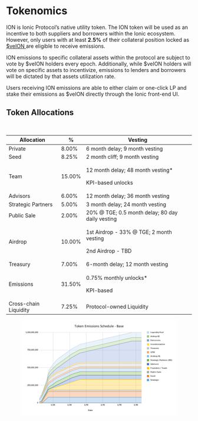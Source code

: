 # Tokenomics

ION is Ionic Protocol’s native utility token. The ION token will be used as an incentive to both suppliers and borrowers within the Ionic ecosystem. However, only users with at least **2.5%** of their collateral position locked as [$veION ](veion.md)are eligible to receive emissions.

ION emissions to specific collateral assets within the protocol are subject to vote by $veION holders every epoch. Additionally, while $veION holders will vote on specific assets to incentivize, emissions to lenders and borrowers will be dictated by that assets utilization rate.

Users receiving ION emissions are able to either claim or one-click LP and stake their emissions as $veION directly through the Ionic front-end UI.

## Token Allocations

<figure><img src="https://lh7-us.googleusercontent.com/docsz/AD_4nXcqckLeIX4sINrcfgxkrw7kD6exttJKqLs27Kemkt7WExUASccWu9tt2ZonTIAIA8NRYAuNKnazzrx7LfWqn_Pl6y9RstJyzBB5SvNlLDg4OcGuTzvnez4IE2dJD37qoT7l1KCOJnsXA1bOhI3F7MB2VaqV?key=XTfdXQ2LbBr_AJmCZu-jmg" alt=""><figcaption></figcaption></figure>

| Allocation            | %      | Vesting                                                                  |
| --------------------- | ------ | ------------------------------------------------------------------------ |
| Private               | 8.00%  | 6 month delay; 9 month vesting                                           |
| Seed                  | 8.25%  | 2 month cliff; 9 month vesting                                           |
| Team                  | 15.00% | <p>12 month delay; 48 month vesting*<br><br>KPI-based unlocks</p>        |
| Advisors              | 6.00%  | 12 month delay; 36 month vesting                                         |
| Strategic Partners    | 5.00%  | 3 month delay; 24 month vesting                                          |
| Public Sale           | 2.00%  | 20% @ TGE; 0.5 month delay; 80 day daily vesting                         |
| Airdrop               | 10.00% | <p>1st Airdrop - 33% @ TGE; 2 month vesting<br><br>2nd Airdrop - TBD</p> |
| Treasury              | 7.00%  | 6-month delay; 12 month vesting                                          |
| Emissions             | 31.50% | <p>0.75% monthly unlocks*<br><br>KPI-based</p>                           |
| Cross-chain Liquidity | 7.25%  | Protocol-owned Liquidity                                                 |

<figure><img src="../../.gitbook/assets/Token Emissions Schedule - Base (1).png" alt=""><figcaption></figcaption></figure>
